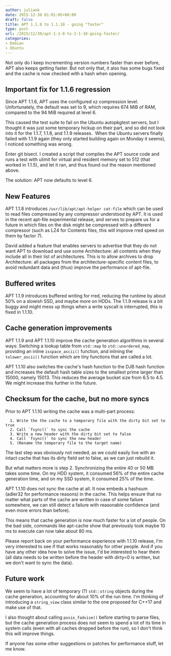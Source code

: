 ```yaml
---
author: juliank
date: 2015-12-30 01:01:05+00:00
draft: false
title: APT 1.1.8 to 1.1.10 - going "faster"
type: post
url: /2015/12/30/apt-1-1-8-to-1-1-10-going-faster/
categories:
- Debian
- Ubuntu
---
```


Not only do I keep incrementing version numbers faster than ever before, APT also keeps getting faster. But not only that, it also has some bugs fixed and the cache is now checked with a hash when opening.



## Important fix for 1.1.6 regression


Since APT 1.1.6, APT uses the configured xz compression level. Unfortunately, the default was set to 9, which requires 674 MiB of RAM, compared to the 94 MiB required at level 6.

This caused the test suite to fail on the Ubuntu autopkgtest servers, but I thought it was just some temporary hickup on their part, and so did not look into it for the 1.1.7, 1.1.8, and 1.1.9 releases.  When the Ubuntu servers finally failed with 1.1.9 again (they only started building again on Monday it seems), I noticed something was wrong.

Enter git bisect. I created a script that compiles the APT source code and runs a test with ulimit for virtual and resident memory set to 512 (that worked in 1.1.5), and let it ran, and thus found out the reason mentioned above.

The solution: APT now defaults to level 6.


## New Features


APT 1.1.8 introduces `/usr/lib/apt/apt-helper cat-file` which can be used to read files compressed by any compressor understood by APT. It is used in the recent apt-file experimental release, and serves to prepare us for a future in which files on the disk might be compressed with a different compressor (such as LZ4 for Contents files, this will improve rred speed on them by factor 7).

David added a feature that enables servers to advertise that they do not want APT to download and use some Architecture: all contents when they include all in their list of architectures. This is to allow archives to drop Architecture: all packages from the architecture-specific content files, to avoid redundant data and (thus) improve the performance of apt-file.



## Buffered writes


APT 1.1.9 introduces buffered writing for rred, reducing the runtime by about 50% on a slowish SSD, and maybe more on HDDs. The 1.1.9 release is a bit buggy and might mess up things when a write syscall is interrupted, this is fixed in 1.1.10.


## Cache generation improvements


APT 1.1.9 and APT 1.1.10 improve the cache generation algorithms in several ways: Switching a lookup table from `std::map` to `std::unordered_map`, providing an inline `isspace_ascii()` function, and inlining the `tolower_ascii()` function which are tiny functions that are called a lot.

APT 1.1.10 also switches the cache's hash function to the DJB hash function and increases the default hash table sizes to the smallest prime larger than 15000, namely 15013. This reduces the average bucket size from 6.5 to 4.5. We might increase this further in the future.


## Checksum for the cache, but no more syncs


Prior to APT 1.1.10 writing the cache was a multi-part process:



	  1. Write the the cache to a temporary file with the dirty bit set to true
	  2. Call `fsync()` to sync the cache
	  3. Write a new header with the dirty bit set to false
	  4. Call `fsync()` to sync the new header
	  5. (Rename the temporary file to the target name)

The last step was obviously not needed, as we could easily live with an intact cache that has its dirty field set to false, as we can just rebuild it.

But what matters more is step 2. Synchronizing the entire 40 or 50 MB takes some time. On my HDD system, it consumed 56% of the entire cache generation time, and on my SSD system, it consumed 25% of the time.

APT 1.1.10 does not sync the cache at all. It now embeds a hashsum (adler32 for performance reasons) in the cache. This helps ensure that no matter what parts of the cache are written in case of some failure somewhere, we can still detect a failure with reasonable confidence (and even more errors than before).

This means that cache generation is now much faster for a lot of people. On the bad side, commands like apt-cache show that previously took maybe 10 ms to execute can now take about 80 ms.

Please report back on your performance experience with 1.1.10 release, I'm very interested to see if that works reasonably for other people. And if you have any other idea how to solve the issue, I'd be interested to hear them (all data needs to be written before the header with dirty=0 is written, but we don't want to sync the data).


## Future work


We seem to have a lot of temporary (?) `std::string` objects during the cache generation, accounting for about 10% of the run time. I'm thinking of introducing a `string_view` class similar to the one proposed for C++17 and make use of that.

I also thought about calling `posix_fadvise()` before starting to parse files, but the cache generation process does not seem to spend a lot of its time in system calls (even with all caches dropped before the run), so I don't think this will improve things.

If anyone has some other suggestions or patches for performance stuff, let me know.
